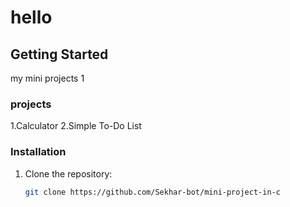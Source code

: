 # hello

## Getting Started
my mini projects 1

### projects
1.Calculator
2.Simple To-Do List

### Installation
1. Clone the repository:
   ```bash
   git clone https://github.com/Sekhar-bot/mini-project-in-c
